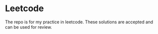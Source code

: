 # Leetcode
The repo is for my practice in leetcode. These solutions are accepted and can be used for review.

